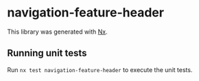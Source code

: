 # navigation-feature-header

This library was generated with [Nx](https://nx.dev).

## Running unit tests

Run `nx test navigation-feature-header` to execute the unit tests.
